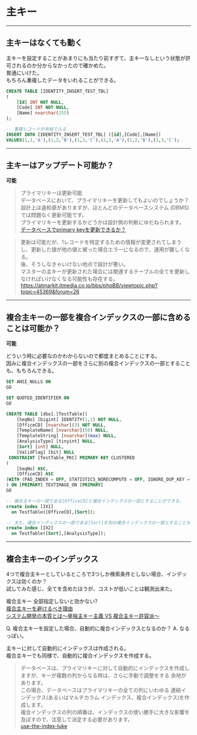 # 主キー

---

## 主キーはなくても動く

主キーを設定することがあまりにも当たり前すぎて、主キーなしという状態が許可されるのか分からなかったので確かめた。  
普通にいけた。  
もちろん重複したデータをいれることができる。  

``` sql
CREATE TABLE [IDENTITY_INSERT_TEST_TBL]  
(
    [Id] INT NOT NULL,  
    [Code] INT NOT NULL,
    [Name] nvarchar(255)
);

-- 重複レコードが余裕で入る
INSERT INTO [IDENTITY_INSERT_TEST_TBL] ([id],[Code],[Name]) 
VALUES(1,1,'A'),(1,2,'B'),(1,3,'C'),(1,1,'A'),(1,2,'B'),(1,3,'C');
```

---

## 主キーはアップデート可能か？

**可能**<!--  -->  

>プライマリキーは更新可能  
>データベースにおいて、プライマリキーを更新してもよいのでしょうか？  
>設計上は違和感がありますが、ほとんどのデータベースシステム (DBMS) では問題なく更新可能です。  
>プライマリキーを更新するかどうかは設計側の判断にゆだねられます。  
>[データベースでprimary keyを更新できるか？](https://urashita.com/archives/33098)  

<!--  -->
>更新は可能だが、1レコードを特定するための情報が変更されてしまうし、更新した値が他の値と被った場合エラーになるので、運用が難しくなる。  
>後、そうしなきゃいけない地点で設計が悪い。  
>マスターの主キーが更新された場合には関連するテーブルの全てを更新しなければいけなくなる可能性も存在する。  
><https://atmarkit.itmedia.co.jp/bbs/phpBB/viewtopic.php?topic=45369&forum=26>  

---

## 複合主キーの一部を複合インデックスの一部に含めることは可能か？

**可能**<!--  -->  

どういう時に必要なのかわからないので都度まとめることにする。  
因みに複合インデックスの一部をさらに別の複合インデックスの一部とすることも、もちろんできる。  

``` sql
SET ANSI_NULLS ON
GO

SET QUOTED_IDENTIFIER ON
GO

CREATE TABLE [dbo].[TestTable](
    [SeqNo] [bigint] IDENTITY(1,1) NOT NULL,
    [OfficeCD] [nvarchar](3) NOT NULL,
    [TemplateName] [nvarchar](50) NULL,
    [TemplateString] [nvarchar](max) NULL,
    [AnalysisType] [tinyint] NULL,
    [Sort] [int] NULL,
    [ValidFlag] [bit] NULL
 CONSTRAINT [TestTable_PKC] PRIMARY KEY CLUSTERED 
(
    [SeqNo] ASC,
    [OfficeCD] ASC
)WITH (PAD_INDEX = OFF, STATISTICS_NORECOMPUTE = OFF, IGNORE_DUP_KEY = OFF, ALLOW_ROW_LOCKS = ON, ALLOW_PAGE_LOCKS = ON) ON [PRIMARY]
) ON [PRIMARY] TEXTIMAGE_ON [PRIMARY]
GO

-- 複合主キーの一部である[OfficeCD]と複合インデックスの一部とすることができる。
create index [IX1]
  on TestTable([OfficeCD],[Sort]);

-- また、複合インデックスの一部である[Sort]を別の複合インデックスの一部とすることもできる。
create index [IX2]
  on TestTable([Sort],[AnalysisType]);
```

---

## 複合主キーのインデックス

4つで複合主キーとしているところで3つしか検索条件としない場合、インデックスは効くのか？  
試してみた感じ、全てを含めたほうが、コストが低いことは観測出来た。  

複合主キー 全部指定しないと効かない?  
[複合主キーを避けるべき理由](https://torazuka.hatenablog.com/entry/20110713/pk)  
[システム開発の本質とは～単独主キー主義 VS 複合主キー許容派～](https://talon.jp/info/345/)  

Q. 複合主キーを設定した場合、自動的に複合インデックスとなるのか？
A. なるっぽい。  

主キーに対して自動的にインデックスは作成される。  
複合主キーでも同様で、自動的に複合インデックスを作成する。  

>データベースは、プライマリキーに対して自動的にインデックスを作成しますが、キーが複数の列からなる時は、さらに手動で調整をする 余地があります。  
>この場合、データベースはプライマリキーの全ての列にいわゆる 連結インデックス(あるいはマルチカラム インデックス、複合インデックス)を作成します。  
>複合インデックスの列の順番は、インデックスの使い勝手に大きな影響を及ぼすので、注意して決定する必要があります。  
[use-the-index-luke](https://use-the-index-luke.com/ja/sql/where-clause/the-equals-operator/concatenated-keys)  
